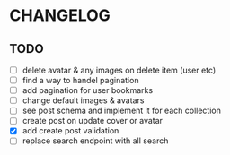 
# CHANGELOG

## TODO

- [ ] delete avatar & any images on delete item (user etc)
- [ ] find a way to handel pagination
- [ ] add pagination for user bookmarks
- [ ] change default images & avatars
- [ ] see post schema and implement it for each collection
- [ ] create post on update cover or avatar
- [x] add create post validation
- [ ] replace search endpoint with all search

